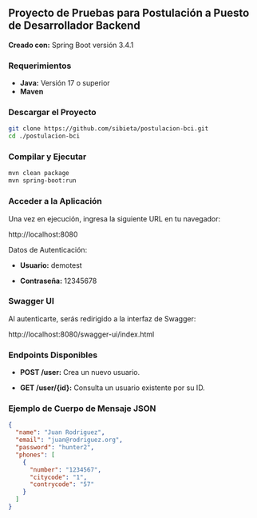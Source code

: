 ## Proyecto de Pruebas para Postulación a Puesto de Desarrollador Backend

**Creado con:** Spring Boot versión 3.4.1

### Requerimientos
* **Java:** Versión 17 o superior
* **Maven**

### Descargar el Proyecto
```bash
git clone https://github.com/sibieta/postulacion-bci.git
cd ./postulacion-bci
```

### Compilar y Ejecutar
```bash
mvn clean package
mvn spring-boot:run
```

### Acceder a la Aplicación
Una vez en ejecución, ingresa la siguiente URL en tu navegador:

http://localhost:8080

Datos de Autenticación:

* **Usuario:** demotest

* **Contraseña:** 12345678

### Swagger UI
Al autenticarte, serás redirigido a la interfaz de Swagger:

http://localhost:8080/swagger-ui/index.html

### Endpoints Disponibles

* **POST /user:** Crea un nuevo usuario.

* **GET /user/{id}:** Consulta un usuario existente por su ID.

### Ejemplo de Cuerpo de Mensaje JSON
```json
{
  "name": "Juan Rodriguez",
  "email": "juan@rodriguez.org",
  "password": "hunter2",
  "phones": [
    {
      "number": "1234567",
      "citycode": "1",
      "contrycode": "57"
    }
  ]
}
```